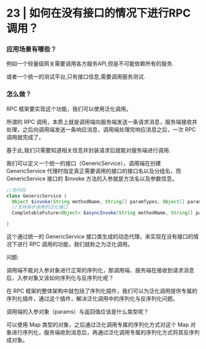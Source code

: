 # 23 | 如何在没有接口的情况下进行RPC调用？

### 应用场景有哪些？

例如一个轻量级网关需要调用各方服务API,但是不可能依赖所有的服务.

或者一个统一的测试平台,只有接口信息,需要调用服务测试.

### 怎么做？

RPC 框架要实现这个功能，我们可以使用泛化调用。

所谓的 RPC 调用，本质上就是调用端向服务端发送一条请求消息，服务端接收并处理，之后向调用端发送一条响应消息，调用端处理完响应消息之后，一次 RPC 调用就完成了。

基于此,我们只需要知道相关信息并封装请求后就能对服务端进行调用.

我们可以定义一个统一的接口（GenericService），调用端在创建 GenericService 代理时指定真正需要调用的接口的接口名以及分组名，而 GenericService 接口的 $invoke 方法的入参就是方法名以及参数信息。

```java
//伪代码
class GenericService {
  Object $invoke(String methodName, String[] paramTypes, Object[] params);
  //支持异步调用的泛化接口
  CompletableFuture<Object> $asyncInvoke(String methodName, String[] paramTypes, Object[] params);

}
```

这个通过统一的 GenericService 接口类生成的动态代理，来实现在没有接口的情况下进行 RPC 调用的功能，我们就称之为泛化调用。



问题:

调用端不能对入参对象进行正常的序列化，那调用端、服务端在接收到请求消息后，入参对象又该如何序列化与反序列化呢？

在 RPC 框架的整体架构中就包括了序列化插件，我们可以为泛化调用提供专属的序列化插件，通过这个插件，解决泛化调用中的序列化与反序列化问题。

调用端的入参对象（params）与返回值应该是什么类型呢？

可以使用 Map 类型的对象，之后通过泛化调用专属的序列化方式对这个 Map 对象进行序列化，服务端收到消息后，再通过泛化调用专属的序列化方式将其反序列成对象。